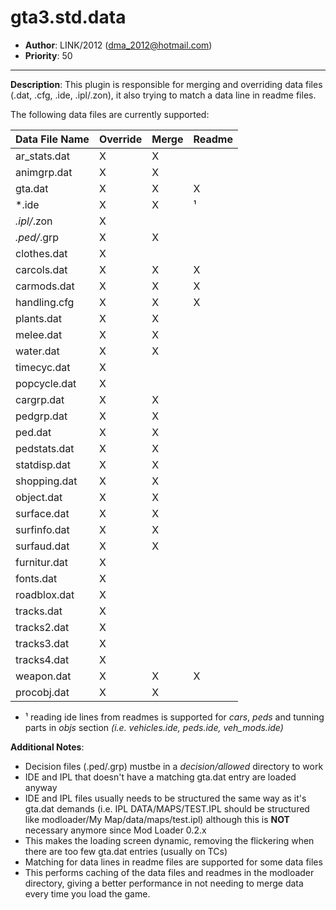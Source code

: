 gta3.std.data
=========================================================================
 + __Author__:   LINK/2012 (<dma_2012@hotmail.com>)
 + __Priority__: 50

*************************************************************************

__Description__:
 This plugin is responsible for merging and overriding data files (.dat, .cfg, .ide, .ipl/.zon),
 it also trying to match a data line in readme files.

The following data files are currently supported:

| Data File Name | Override | Merge | Readme |
|----------------|--------- |-------|--------|
| ar_stats.dat   |    X     |   X   |        |
| animgrp.dat    |    X     |   X   |        |
| gta.dat        |    X     |   X   |   X    |
| *.ide          |    X     |   X   |   ¹    |
| *.ipl/*.zon    |    X     |       |        |
| *.ped/*.grp    |    X     |   X   |        |
| clothes.dat    |    X     |       |        |
| carcols.dat    |    X     |   X   |   X    |
| carmods.dat    |    X     |   X   |   X    |
| handling.cfg   |    X     |   X   |   X    |
| plants.dat     |    X     |   X   |        |
| melee.dat      |    X     |   X   |        |
| water.dat      |    X     |   X   |        |
| timecyc.dat    |    X     |       |        |
| popcycle.dat   |    X     |       |        |
| cargrp.dat     |    X     |   X   |        |
| pedgrp.dat     |    X     |   X   |        |
| ped.dat        |    X     |   X   |        |
| pedstats.dat   |    X     |   X   |        |
| statdisp.dat   |    X     |   X   |        |
| shopping.dat   |    X     |   X   |        |
| object.dat     |    X     |   X   |        |
| surface.dat    |    X     |   X   |        |
| surfinfo.dat   |    X     |   X   |        |
| surfaud.dat    |    X     |   X   |        |
| furnitur.dat   |    X     |       |        |
| fonts.dat      |    X     |       |        |
| roadblox.dat   |    X     |       |        |
| tracks.dat     |    X     |       |        |
| tracks2.dat    |    X     |       |        |
| tracks3.dat    |    X     |       |        |
| tracks4.dat    |    X     |       |        |
| weapon.dat     |    X     |   X   |   X    |
| procobj.dat    |    X     |   X   |        |

 + ¹ reading ide lines from readmes is supported for *cars*, *peds* and tunning parts in *objs* section _(i.e. vehicles.ide, peds.ide, veh_mods.ide)_
    

__Additional Notes__:
   * Decision files (.ped/.grp) mustbe in a *decision/allowed* directory to work
   * IDE and IPL that doesn't have a matching gta.dat entry are loaded anyway
   * IDE and IPL files usually needs to be structured the same way as it's gta.dat demands
      (i.e. IPL DATA/MAPS/TEST.IPL should be structured like modloader/My Map/data/maps/test.ipl)
      although this is **NOT** necessary anymore since Mod Loader 0.2.x
   * This makes the loading screen dynamic, removing the flickering when there are too few gta.dat entries (usually on TCs)
   * Matching for data lines in readme files are supported for some data files
   * This performs caching of the data files and readmes in the modloader directory, giving a better performance in
     not needing to merge data every time you load the game.
